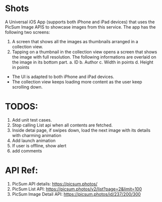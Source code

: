 # Shots
A Universal iOS App (supports both iPhone and iPad devices) that uses the PicSum
Image APIS to showcase images from this service.
The app has the following two screens:
1. A screen that shows all the images as thumbnails arranged in a collection view.
2. Tapping on a thumbnail in the collection view opens a screen that shows the
image with full resolution. The following informations are overlaid on the image in its
bottom part.
a. ID
b. Author
c. Width in points
d. Height in points

- The UI is adapted to both iPhone and iPad devices.
- The collection view keeps loading more content
as the user keep scrolling down.

# TODOS:
1) Add unit test cases.
2) Stop calling List api when all contents are fetched.
3) Inside detai page, if swipes down, load the next image with its details with charming animation 
4) Add launch animation
5) If user is offline, show alert 
5) add comments

# API Ref:
1. PicSum API details: https://picsum.photos/
2. PicSum List API: https://picsum.photos/v2/list?page=2&limit=100
3. PicSum Image Detail API: https://picsum.photos/id/237/200/300

